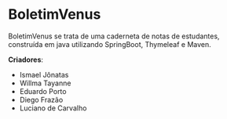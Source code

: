 # BoletimVenus
BoletimVenus se trata de uma caderneta de notas de estudantes, construída em java utilizando SpringBoot, Thymeleaf e Maven.

**Criadores**:

- Ismael Jônatas
- Willma Tayanne
- Eduardo Porto
- Diego Frazão
- Luciano de Carvalho
